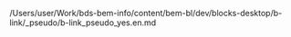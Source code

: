 /Users/user/Work/bds-bem-info/content/bem-bl/dev/blocks-desktop/b-link/_pseudo/b-link_pseudo_yes.en.md